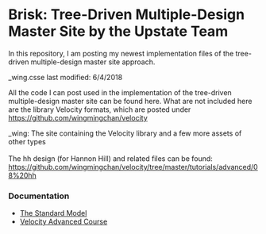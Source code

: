 # Brisk: Tree-Driven Multiple-Design Master Site by the Upstate Team

In this repository, I am posting my newest implementation files of the tree-driven multiple-design master site approach.

_wing.csse last modified: 6/4/2018

All the code I can post used in the implementation of the tree-driven multiple-design master site can be found here. What are not included here are the library Velocity formats, which are posted under https://github.com/wingmingchan/velocity

_wing: The site containing the Velocity library and a few more assets of other types<br /><br />
The hh design (for Hannon Hill) and related files can be found: https://github.com/wingmingchan/velocity/tree/master/tutorials/advanced/08%20hh


<h3>Documentation</h3>
<ul>
<li><a href="http://www.upstate.edu/standard-model/index.php">The Standard Model</a></li>
<li><a href="http://www.upstate.edu/formats/velocity/courses/advanced-course/index.php">Velocity Advanced Course</a></li>
</ul>